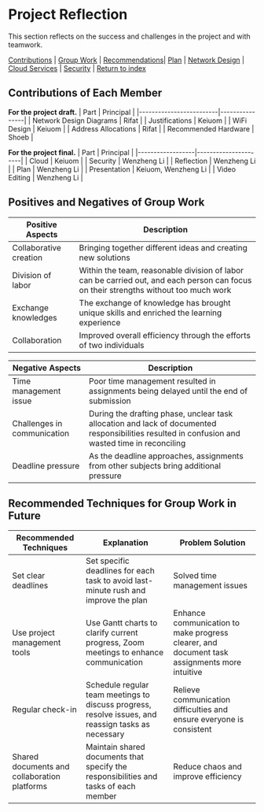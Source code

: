 # Project Reflection
This section reflects on the success and challenges in the project and with teamwork.

[Contributions](#contributions-of-each-member) | [Group Work](#positives-and-negatives-of-group-work) | [Recommendations](#recommended-techniques-for-group-work-in-future)| [Plan](./plan.md) | [Network Design](./network.md) | [Cloud Services](./cloud.md) | [Security](./security.md) | [Return to index](./README.md)

## Contributions of Each Member
**For the project draft.**
| Part                    | Principal      |
|-------------------------|----------------|
| Network Design Diagrams | Rifat    |
| Justifications          | Keiuom          |
| WiFi Design             | Keiuom          |
| Address Allocations     | Rifat    |
| Recommended Hardware    | Shoeb          |

**For the project final.**
| Part             | Principal            |
|------------------|----------------------|
| Cloud            | Keiuom          |
| Security         |  Wenzheng Li              |
| Reflection       | Wenzheng Li               |
| Plan             | Wenzheng Li          |
| Presentation    | Keiuom, Wenzheng Li   |
| Video Editing    | Wenzheng Li          |


## Positives and Negatives of Group Work
| Positive Aspects        | Description                                                                                       |
|--------------------------|---------------------------------------------------------------------------------------------------|
|Collaborative creation | Bringing together different ideas and creating new solutions|
|Division of labor | Within the team, reasonable division of labor can be carried out, and each person can focus on their strengths without too much work|
|Exchange knowledges|The exchange of knowledge has brought unique skills and enriched the learning experience|
|Collaboration | Improved overall efficiency through the efforts of two individuals|

| Negative Aspects          | Description                                                                                                     |
|----------------------------|-----------------------------------------------------------------------------------------------------------------|
|Time management issue | Poor time management resulted in assignments being delayed until the end of submission|
|Challenges in communication | During the drafting phase, unclear task allocation and lack of documented responsibilities resulted in confusion and wasted time in reconciling|
|Deadline pressure | As the deadline approaches, assignments from other subjects bring additional pressure|

## Recommended Techniques for Group Work in Future
| Recommended Techniques       | Explanation                                                                            | Problem Solution                                                            |
|-------------------------------|----------------------------------------------------------------------------------------|------------------------------------------------------------------------------|
|Set clear deadlines | Set specific deadlines for each task to avoid last-minute rush and improve the plan| Solved time management issues|
|Use project management tools | Use Gantt charts to clarify current progress, Zoom meetings to enhance communication | Enhance communication to make progress clearer, and document task assignments more intuitive|
|Regular check-in | Schedule regular team meetings to discuss progress, resolve issues, and reassign tasks as necessary| Relieve communication difficulties and ensure everyone is consistent|
|Shared documents and collaboration platforms | Maintain shared documents that specify the responsibilities and tasks of each member| Reduce chaos and improve efficiency|

